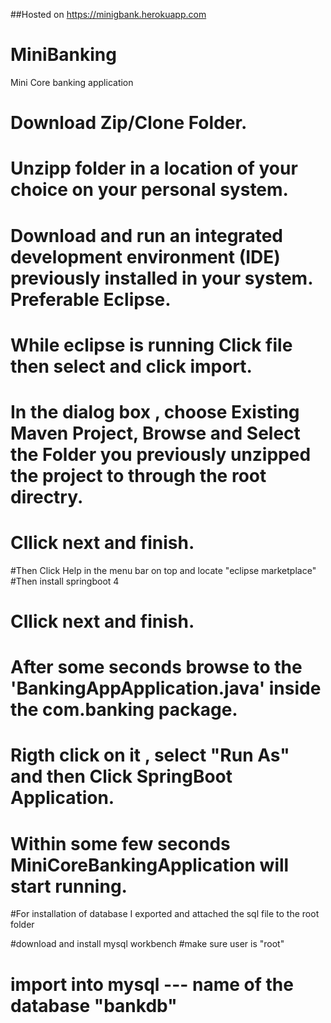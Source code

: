 ##Hosted on https://minigbank.herokuapp.com
# MiniBanking
Mini Core banking application

# Download Zip/Clone Folder.

# Unzipp folder in a location of your choice on your personal system.

# Download and run an integrated development environment (IDE)  previously installed in your system. Preferable Eclipse.

# While eclipse is running Click file then select and click import. 

# In the dialog box , choose Existing Maven Project, Browse and  Select the Folder you previously unzipped the project to through the root directry.
# Cllick next and finish. 

#Then Click Help in the menu bar on top and locate "eclipse marketplace"
#Then install springboot 4


# Cllick next and finish. 

# After some seconds browse to the 'BankingAppApplication.java' inside the com.banking package.


# Rigth click on it , select "Run As"  and then Click SpringBoot Application.

# Within some few seconds MiniCoreBankingApplication will start running. 

#For installation of database I exported and attached the sql file to the root folder

#download and install mysql workbench
#make sure user is "root"
# import into mysql --- name of the database "bankdb"
